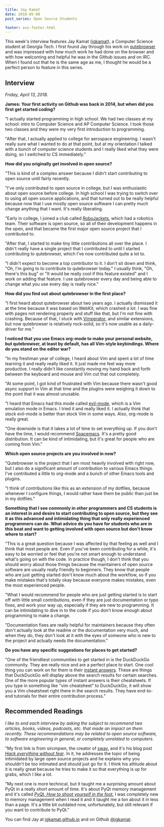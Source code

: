 ```yaml
---
title: Jay Kamat
date: 2018-05-08
post_series: Open Source Students

footer: oss-footer.html
---
```


This week's interview features Jay Kamat
([jgkamat](https://github.com/jgkamat)),
a Computer Science student at Georgia Tech.
I first found Jay through his work on [qutebrowser](/qutebrowser)
and was impressed with how much work he had done on the browser and
with how welcoming and helpful he was in the Github issues and on IRC.
When I found out that he is the same age as me,
I thought he would be a perfect person to feature in this series.

## Interview

_Friday, April 13, 2018._

**James: Your first activity on Github was back in 2014, but
when did you first get started coding?**

"I actually started programming in high school.
We had two classes at my school:
intro to Computer Science and AP Computer Science.
I took those two classes and they were my very first introduction
to programming.

"After that, I actually applied to college for aerospace engineering.
I wasn't really sure what I wanted to do at that point,
but at my orientation I talked with a bunch
of computer science students and I really liked what they were doing,
so I switched to CS immediately."

**How did you originally get involved in open source?**

"This is kind of a complex answer because I didn't start contributing to 
open source until fairly recently.

"I've only contributed to open source in college,
but I was enthusiastic about open source before college.
In high school I was trying to switch over to using all open source
applications,
and that turned out to be really helpful because now that I use
mostly open source software I can pretty much change anything that I want.
It's really liberating.

"Early in college, I joined a club called
[RoboJackets](https://robojackets.org/),
which had a robotics team.
Their software is open source, so all of their development happens in the open,
and that became the first major open source project that I contributed to.

"After that, I started to make tiny little contributions all over the place.
I didn't really have a single project that I contributed to until I
started contributing to qutebrowser,
which I've now contributed quite a lot to.

"I didn't expect to become a top contributor to it.
I don't sit down and think,
"Oh, I'm going to to contribute to qutebrowser today."
I usually think,
"Oh, there's this bug"
or
"It would be really cool if this feature existed"
and I work on adding that feature.
I use qutebrowser every day and being able to change what you use every day
is really nice."

**How did you find out about qutebrowser in the first place?**

"I first heard about qutebrowser about two years ago.
I actually dismissed it at the time because it was based on WebKit,
which crashed *a lot*.
I was fine with pages not rendering properly and stuff like that,
but I'm not fine with crashing.
Because of that, I stuck with
[Vimperator](http://vimperator.org/vimperator.html),
and similar extensions,
but now qutebrowser is relatively rock-solid,
so it's now usable as a daily-driver for me."

**I noticed that you use Emacs org-mode to make your personal website,
but qutebrowser, at least by default, has all Vim-style keybindings.
Where do you stand on the editor war?**

"In my freshman year of college, I heard about Vim and spent a lot of time
learning it and really really liked it.
It just made me feel way more productive.
I really didn't like constantly
moving my hand back and forth between the keyboard and mouse
and Vim cut that out completely.

"At some point, I got kind of frustrated with Vim because
there wasn't good async support in Vim at that time and
the plugins were weighing it down to the point that it was almost unusable.

"I heard that Emacs had this mode called
[evil-mode](https://github.com/emacs-evil/evil),
which is a Vim emulation mode in Emacs.
I tried it and really liked it.
I actually think that stock evil-mode is better than stock Vim in some ways.
Also, org-mode is really great.

"One downside is that it takes a lot of time to set everything up.
If you don't have the time, I would recommend
[Spacemacs](http://spacemacs.org/).
It's a pretty good distribution.
It can be kind of intimidating, but it's great
for people who are coming from Vim."

**Which open source projects are you involved in now?**

"Qutebrowser is the project that I am most heavily involved with right now,
but I also do a significant amount of contribution to various Emacs things.
I've contributed a little to org-mode and a bunch of other Emacs tools
and plugins.

"I think of contributions like this as an extension of my dotfiles,
because whenever I configure things,
I would rather have them be public than just be in my dotfiles."

**Something that I see commonly in other programmers and CS students is
an interest in and desire to start contributing to open source,
but they see it as this advanced and intimidating thing that only
really experienced programmers can do.
What advice do you have for students who are in this boat and want to
getting involved with open source but don't know where to start?**

"This is a great question because I was affected by that feeling as well
and I think that most people are.
Even if you've been contributing for a while,
it's easy to be worried or feel that you're not smart enough to understand
what's going on with the code.
In practice though, I don't think that you should worry about those things
because the maintainers of open source software are usually really friendly
to beginners.
They know that people who are just getting started don't know much about the
workflow,
so if you make mistakes that's totally okay because everyone makes mistakes,
even the most experienced people.

"What I would recommend for people who are just getting started is
to start off with little small contributions,
even if they are just documentation or typo fixes, and work your way up,
especially if they are new to programming.
It can be intimidating to dive in to the code
if you don't know enough about programming to
make a change.

"Documentation fixes are really helpful for maintainers because they often don't
actually look at the readme or the documentation very much,
and when they do, they don't look at it with the eyes of someone who is new
to the project and actually needs the documentation."

**Do you have any specific suggestions for places to get started?**

"One of the friendliest communities to get started in is the DuckDuckGo
community.
They are really nice and are a perfect place to start.
One cool thing you can work on for them is their
[instant answers](https://duck.co/ia).
These are things that DuckDuckGo will display above the search results
for certain searches.
One of the more popular types of instant answers is their cheatsheets.
If you type in something like "vim cheatsheet" to DuckDuckGo,
it will show you a Vim cheatsheet right there in the search results.
They have end-to-end tutorials for their entire contribution process."

## Recommended Readings

_I like to end each interview by asking the subject to recommend two articles,
books, videos, podcasts, etc. that made an impact on them recently.
These recommendations may be related to open source software, to software
engineering in general, or completely unrelated to computers._

"My first link is from sircmpwn, the creator of
[sway](http://swaywm.org/),
and it's his blog post
[*Hack everything without fear*](https://sircmpwn.github.io/2018/03/17/Hack-everything-without-fear.html).
In it, he addresses the topic of being intimidated by large open source projects
and he explains why you shouldn't be too intimated and should just go for it.
I think his attitude about it is really great because he tries to make it
so that everything is up for grabs, which I like a lot.

"My next one is more technical, but
it taught me a surprising amount about PyQt in a really short amount of time.
It's about PyQt memory management and it's called
[*PyQt. How to shoot yourself in the foot.*](http://enki-editor.org/2014/08/23/Pyqt_mem_mgmt.html)
I was completely new to memory management when I read it and it taught me a ton
about it in less than a page.
It's a little bit outdated now, unfortunately,
but still relevant if you want to contribute to PyQt."

You can find Jay at [jgkamat.github.io](http://jgkamat.github.io/)
and on Github [@jgkamat](https://github.com/jgkamat).
